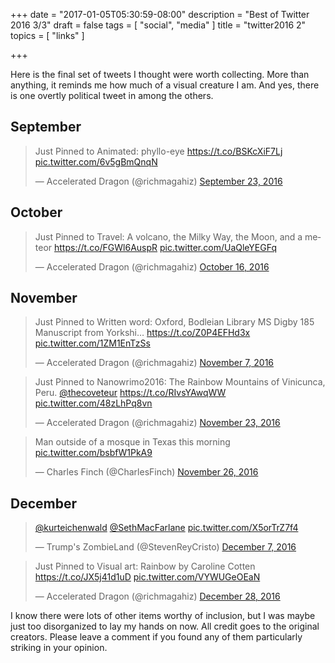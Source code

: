+++
date = "2017-01-05T05:30:59-08:00"
description = "Best of Twitter 2016 3/3"
draft = false
tags = [
  "social",
  "media"
]
title = "twitter2016 2"
topics = [
  "links"
]

+++

Here is the final set of tweets I thought were worth collecting. More than
anything, it reminds me how much of a visual creature I am. And yes, there is
one overtly political tweet in among the others.

## September

<blockquote class="twitter-tweet" data-lang="en"><p lang="en" dir="ltr">Just Pinned to Animated: phyllo-eye <a href="https://t.co/BSKcXiF7Lj">https://t.co/BSKcXiF7Lj</a> <a href="https://t.co/6v5gBmQnqN">pic.twitter.com/6v5gBmQnqN</a></p>&mdash; Accelerated Dragon (@richmagahiz) <a href="https://twitter.com/richmagahiz/status/779170299224944640">September 23, 2016</a></blockquote>
<script async src="//platform.twitter.com/widgets.js" charset="utf-8"></script>

## October

<blockquote class="twitter-tweet" data-lang="en"><p lang="en" dir="ltr">Just Pinned to Travel: A volcano, the Milky Way, the Moon, and a meteor <a href="https://t.co/FGWl6AuspR">https://t.co/FGWl6AuspR</a> <a href="https://t.co/UaQleYEGFq">pic.twitter.com/UaQleYEGFq</a></p>&mdash; Accelerated Dragon (@richmagahiz) <a href="https://twitter.com/richmagahiz/status/787648159338094592">October 16, 2016</a></blockquote>
<script async src="//platform.twitter.com/widgets.js" charset="utf-8"></script>

## November

<blockquote class="twitter-tweet" data-lang="en"><p lang="en" dir="ltr">Just Pinned to Written word: Oxford, Bodleian Library MS Digby 185 Manuscript from Yorkshi… <a href="https://t.co/Z0P4EFHd3x">https://t.co/Z0P4EFHd3x</a> <a href="https://t.co/1ZM1EnTzSs">pic.twitter.com/1ZM1EnTzSs</a></p>&mdash; Accelerated Dragon (@richmagahiz) <a href="https://twitter.com/richmagahiz/status/795654139774636033">November 7, 2016</a></blockquote>
<script async src="//platform.twitter.com/widgets.js" charset="utf-8"></script>

<blockquote class="twitter-tweet" data-lang="en"><p lang="en" dir="ltr">Just Pinned to Nanowrimo2016: The Rainbow Mountains of Vinicunca, Peru. <a href="https://twitter.com/TheCoveteur">@thecoveteur</a> <a href="https://t.co/RIvsYAwqWW">https://t.co/RIvsYAwqWW</a> <a href="https://t.co/48zLhPq8vn">pic.twitter.com/48zLhPq8vn</a></p>&mdash; Accelerated Dragon (@richmagahiz) <a href="https://twitter.com/richmagahiz/status/801251970749263872">November 23, 2016</a></blockquote>
<script async src="//platform.twitter.com/widgets.js" charset="utf-8"></script>

<blockquote class="twitter-tweet" data-lang="en"><p lang="en" dir="ltr">Man outside of a mosque in Texas this morning <a href="https://t.co/bsbfW1PkA9">pic.twitter.com/bsbfW1PkA9</a></p>&mdash; Charles Finch (@CharlesFinch) <a href="https://twitter.com/CharlesFinch/status/802549990451073024">November 26, 2016</a></blockquote>
<script async src="//platform.twitter.com/widgets.js" charset="utf-8"></script>

## December

<blockquote class="twitter-tweet" data-lang="en"><p lang="und" dir="ltr"><a href="https://twitter.com/kurteichenwald">@kurteichenwald</a> <a href="https://twitter.com/SethMacFarlane">@SethMacFarlane</a> <a href="https://t.co/X5orTrZ7f4">pic.twitter.com/X5orTrZ7f4</a></p>&mdash; Trump&#39;s ZombieLand (@StevenReyCristo) <a href="https://twitter.com/StevenReyCristo/status/806349612109791233">December 7, 2016</a></blockquote>
<script async src="//platform.twitter.com/widgets.js" charset="utf-8"></script>

<blockquote class="twitter-tweet" data-lang="en"><p lang="en" dir="ltr">Just Pinned to Visual art: Rainbow by Caroline Cotten <a href="https://t.co/JX5j41d1uD">https://t.co/JX5j41d1uD</a> <a href="https://t.co/VYWUGeOEaN">pic.twitter.com/VYWUGeOEaN</a></p>&mdash; Accelerated Dragon (@richmagahiz) <a href="https://twitter.com/richmagahiz/status/814181260201443328">December 28, 2016</a></blockquote>
<script async src="//platform.twitter.com/widgets.js" charset="utf-8"></script>

I know there were lots of other items worthy of inclusion, but I was maybe just
too disorganized to lay my hands on now. All credit goes to the original
creators. Please leave a comment if you found any of them particularly
striking in your opinion.
